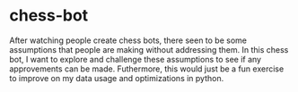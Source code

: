 # chess-bot
After watching people create chess bots, there seen to be some assumptions that people are making without addressing them.
In this chess bot, I want to explore and challenge these assumptions to see if any approvements can be made.
Futhermore, this would just be a fun exercise to improve on my data usage and optimizations in python.
